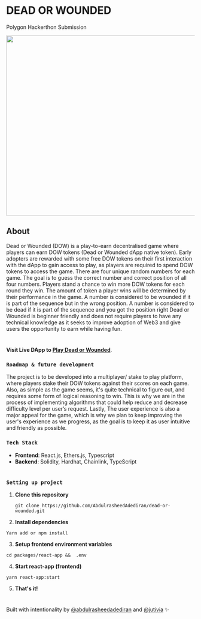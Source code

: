 # **DEAD OR WOUNDED**

Polygon Hackerthon Submission

<img src="./asset/dow.png" width="768" height="480">

## About

Dead or Wounded (DOW) is a play-to-earn decentralised game where players can earn DOW tokens (Dead or Wounded dApp native token).
Early adopters are rewarded with some free DOW tokens on their first interaction with the dApp to gain access to play, as players are required to spend DOW tokens to access the game.
There are four unique random numbers for each game. The goal is to guess the correct number and correct position of all four numbers.
Players stand a chance to win more DOW tokens for each round they win. The amount of token a player wins will be determined by their performance in the game.
A number is considered to be wounded if it is part of the sequence but in the wrong position.
A number is considered to be dead if it is part of the sequence and you got the position right
Dead or Wounded is beginner friendly and does not require players to have any technical knowledge as it seeks to improve adoption of Web3 and give users the opportunity to earn while having fun.

#

**Visit Live DApp to [Play Dead or Wounded](https://deadorwounded.io)**.

### **`Roadmap & future development`**

The project is to be developed into a multiplayer/ stake to play platform, where players stake their DOW tokens against their scores on each game.
Also, as simple as the game seems, it's quite technical to figure out, and requires some form of logical reasoning to win. This is why we are in the process of implementing algorithms that could help reduce and decrease difficulty level per user’s request.
Lastly, The user experience is also a major appeal for the game, which is why we plan to keep improving the user's experience as we progress, as the goal is to keep it as user intuitive and friendly as possible.

### **`Tech Stack`**

- **Frontend**: React.js, Ethers.js, Typescript
- **Backend**: Solidity, Hardhat, Chainlink, TypeScript

#

### **`Setting up project`**

1. **Clone this repository**
   ```
   git clone https://github.com/AbdulrasheedAdediran/dead-or-wounded.git
   ```
2. **Install dependencies**

```
Yarn add or npm install
```

3. **Setup frontend environment variables**

```
cd packages/react-app &&  .env
```

4. **Start react-app (frontend)**

```
yarn react-app:start
```

5. **That's it!**

#

Built with intentionality by [@abdulrasheedadediran](https://github.com/AbdulrasheedAdediran) and [@jutivia](https://github.com/jutivia) :sparkles:
